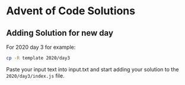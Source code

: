 # Advent of Code Solutions

## Adding Solution for new day

For 2020 day 3 for example:

```bash
cp -R template 2020/day3
```

Paste your input text into input.txt and start adding your solution to the `2020/day3/index.js` file.
